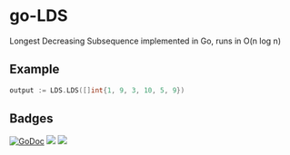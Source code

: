 # go-LDS
Longest Decreasing Subsequence implemented in Go, runs in O(n log n)

## Example

```` go
output := LDS.LDS([]int{1, 9, 3, 10, 5, 9})
````

## Badges

[![GoDoc](https://godoc.org/github.com/Ramshackle-Jamathon/go-LDS?status.svg)](https://godoc.org/github.com/Ramshackle-Jamathon/go-LDS)
![](https://img.shields.io/badge/license-MIT-blue.svg)
![](https://img.shields.io/badge/status-unstable-orange.svg)